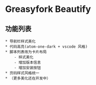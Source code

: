 # Greasyfork Beautify

## 功能列表

    * 导航栏样式美化
    * 代码高亮(atom-one-dark + vscode 风格)
    * 脚本列表改为卡片布局
        - 样式美化
        - 增加版本信息
        - 增加安装按钮
    * 页码样式风格统一
    * （更多美化还在开发中）
